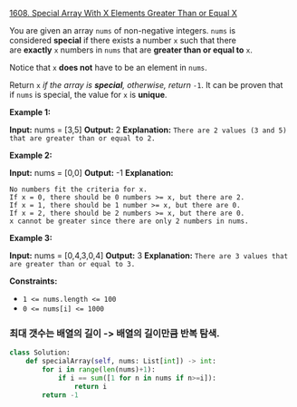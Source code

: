 [1608. Special Array With X Elements Greater Than or Equal X](https://leetcode.com/problems/special-array-with-x-elements-greater-than-or-equal-x/)

You are given an array `nums` of non-negative integers. `nums` is considered **special** if there exists a number `x` such that there are **exactly** `x` numbers in `nums` that are **greater than or equal to** `x`.

Notice that `x` **does not** have to be an element in `nums`.

Return `x` _if the array is **special**, otherwise, return_ `-1`. It can be proven that if `nums` is special, the value for `x` is **unique**.

**Example 1:**

**Input:** nums = [3,5]
**Output:** 2
**Explanation:** `There are 2 values (3 and 5) that are greater than or equal to 2.`

**Example 2:**

**Input:** nums = [0,0]
**Output:** -1
**Explanation:** 
```
No numbers fit the criteria for x.
If x = 0, there should be 0 numbers >= x, but there are 2.
If x = 1, there should be 1 number >= x, but there are 0.
If x = 2, there should be 2 numbers >= x, but there are 0.
x cannot be greater since there are only 2 numbers in nums.
```
**Example 3:**

**Input:** nums = [0,4,3,0,4]
**Output:** 3
**Explanation:** `There are 3 values that are greater than or equal to 3.`

**Constraints:**

- `1 <= nums.length <= 100`
- `0 <= nums[i] <= 1000`

### 최대 갯수는 배열의 길이 -> 배열의 길이만큼 반복 탐색. 
```python
class Solution:
    def specialArray(self, nums: List[int]) -> int:
        for i in range(len(nums)+1):
            if i == sum([1 for n in nums if n>=i]):
                return i
        return -1
```